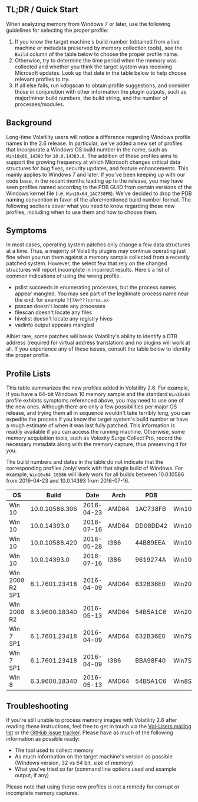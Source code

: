 ## TL;DR / Quick Start 

When analyzing memory from Windows 7 or later, use the following guidelines for selecting the proper profile:

1. If you know the target machine's build number (obtained from a live machine or metadata preserved by memory collection tools), see the `Build` column of the table below to choose the proper profile name.
2. Otherwise, try to determine the time period when the memory was collected and whether you think the target system was receiving Microsoft updates. Look up that date in the table below to help choose relevant profiles to try.
3. If all else fails, run kdbgscan to obtain profile suggestions, and consider those in conjunction with other information the plugin outputs, such as major/minor build numbers, the build string, and the number of processes/modules. 

## Background 

Long-time Volatility users will notice a difference regarding Windows profile names in the 2.6 release. In particular, we've added a new set of profiles that incorporate a Windows OS build number in the name, such as `Win10x86_14393` for `10.0.14383.0`. The addition of these profiles aims to support the growing frequency at which Microsoft changes critical data structures for bug fixes, security updates, and feature enhancements. This mainly applies to Windows 7 and later. If you've been keeping up with our code base, in the recent months leading up to the release, you may have seen profiles named according to the PDB GUID from certain versions of the Windows kernel file (i.e. `Win10x64_1AC738FB`). We've decided to drop the PDB naming convention in favor of the aforementioned build number format. The following sections cover what you need to know regarding these new profiles, including when to use them and how to choose them. 

## Symptoms

In most cases, operating system patches only change a few data structures at a time. Thus, a majority of Volatility plugins may continue operating just fine when you run them against a memory sample collected from a recently patched system. However, the select few that rely on the changed structures will report incomplete in incorrect results. Here's a list of common indications of using the wrong profile.

* pslist succeeds in enumerating processes, but the process names appear mangled. You may see part of the legitimate process name near the end, for example `?|?A☺???csrss.ex` 
* psscan doesn't locate any processes
* filescan doesn't locate any files
* hivelist doesn't locate any registry hives
* vadinfo output appears mangled

Albiet rare, some patches will break Volatility's ability to identify a DTB address (required for virtual address translation) and no plugins will work at all. If you experience any of these issues, consult the table below to identity the proper profile. 

## Profile Lists

This table summarizes the new profiles added in Volatility 2.6. For example, if you have a 64-bit Windows 10 memory sample and the standard `Win10x64` profile exhibits symptoms referenced above, you may need to use one of the new ones. Although there are only a few possibilities per major OS release, and trying them all in sequence wouldn't take terribly long, you can expedite the process if you know the target system's build number or have a rough estimate of when it was last fully patched. This information is readily available if you can access the running machine. Otherwise, some memory acquisition tools, such as Volexity Surge Collect Pro, record the necessary metadata along with the memory capture, thus preserving it for you.

The build numbers and dates in the table do not indicate that the corresponding profiles /only/ work with that single build of Windows. For example, `Win10x64_10586` will likely work for all builds between 10.0.10586 from 2016-04-23 and 10.0.14393 from 2016-07-16.

| OS | Build | Date | Arch | PDB | Profile | 
|----|-------|------|------|--------------|---------------|
| Win 10 | 10.0.10586.306 | 2016-04-23 | AMD64 | 1AC738FB | Win10x64_10586 |
| Win 10 | 10.0.14393.0 | 2016-07-16 | AMD64 | DD08DD42 | Win10x64_14393 |
| Win 10 | 10.0.10586.420 | 2016-05-28 | I386 | 44B89EEA | Win10x86_10586 |
| Win 10 | 10.0.14393.0 | 2016-07-16 | I386 | 9619274A | Win10x86_14393 | 
| Win 2008 R2 SP1 | 6.1.7601.23418 | 2016-04-09 | AMD64 | 632B36E0 | Win2008R2SP1x64_23418 |
| Win 2008 R2 | 6.3.9600.18340 | 2016-05-13 | AMD64 | 54B5A1C6 | Win2012R2x64_18340 |
| Win 7 SP1 | 6.1.7601.23418 | 2016-04-09 | AMD64 | 632B36E0 | Win7SP1x64_23418 |
| Win 7 SP1 | 6.1.7601.23418 | 2016-04-09 | I386 | BBA98F40 | Win7SP1x86_23418 |
| Win 8 | 6.3.9600.18340 | 2016-05-13 | AMD64 | 54B5A1C6 | Win8SP1x64_18340 |

## Troubleshooting

If you're still unable to process memory images with Volatility 2.6 after reading these instructions, feel free to get in touch via the [Vol-Users mailing list](http://lists.volatilesystems.com/mailman/listinfo/vol-users) or the [GitHub issue tracker](https://github.com/volatilityfoundation/volatility/issues). Please have as much of the following information as possible ready:

* The tool used to collect memory 
* As much information on the target machine's version as possible (Windows version, 32 vs 64 bit, size of memory) 
* What you've tried so far (command line options used and example output, if any) 

Please note that using these new profiles is not a remedy for corrupt or incomplete memory captures. 